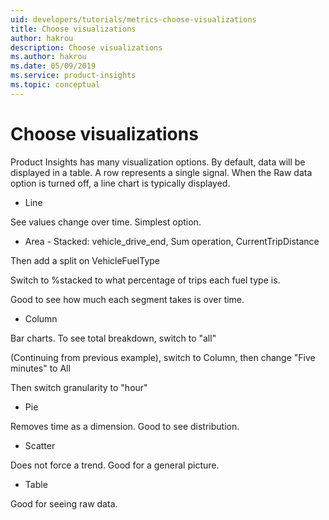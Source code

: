 ```yaml
---
uid: developers/tutorials/metrics-choose-visualizations
title: Choose visualizations
author: hakrou
description: Choose visualizations
ms.author: hakrou
ms.date: 05/09/2019
ms.service: product-insights
ms.topic: conceptual
---
```


# Choose visualizations  

Product Insights has many visualization options. By default, data will be displayed in a table. A row represents a single signal. When the Raw data option is turned off, a line chart is typically displayed. 

* Line

See values change over time. Simplest option. 

* Area - 
Stacked: vehicle_drive_end, Sum operation, CurrentTripDistance

Then add a split on VehicleFuelType 

Switch to %stacked to what percentage of trips each fuel type is. 

Good to see how much each segment takes is over time. 

* Column 

Bar charts. To see total breakdown, switch to "all" 

(Continuing from previous example), switch to Column, then change "Five minutes" to All 

Then switch granularity to "hour" 

* Pie 

Removes time as a dimension. Good to see distribution. 

* Scatter 

Does not force a trend. Good for a general picture. 

* Table 

Good for seeing raw data. 